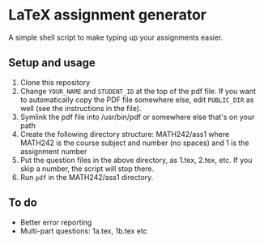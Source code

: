 LaTeX assignment generator
==========================

A simple shell script to make typing up your assignments easier.

Setup and usage
---------------

1. Clone this repository
2. Change `YOUR_NAME` and `STUDENT_ID` at the top of the pdf file. If you want to automatically copy the PDF file somewhere else, edit `PUBLIC_DIR` as well (see the instructions in the file).
3. Symlink the pdf file into /usr/bin/pdf or somewhere else that's on your path
4. Create the following directory structure: MATH242/ass1 where MATH242 is the course subject and number (no spaces) and 1 is the assignment number
5. Put the question files in the above directory, as 1.tex, 2.tex, etc. If you skip a number, the script will stop there.
6. Run `pdf` in the MATH242/ass1 directory.

To do
-----

* Better error reporting
* Multi-part questions: 1a.tex, 1b.tex etc
